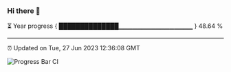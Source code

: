 ### Hi there 👋

⏳ Year progress { ██████████████▁▁▁▁▁▁▁▁▁▁▁▁▁▁▁▁ } 48.64 %

---

⏰ Updated on Tue, 27 Jun 2023 12:36:08 GMT

![Progress Bar CI](https://github.com/liununu/liununu/workflows/Progress%20Bar%20CI/badge.svg)
